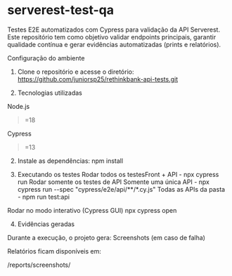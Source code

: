 # serverest-test-qa
Testes E2E automatizados com Cypress para validação da API Serverest.
Este repositório tem como objetivo validar endpoints principais, garantir qualidade contínua e gerar evidências automatizadas (prints e relatórios).

Configuração do ambiente
1. Clone o repositório e acesse o diretório:
   https://github.com/juniorsp25/rethinkbank-api-tests.git

3. Tecnologias utilizadas

Node.js
 >=18

Cypress
 >=13


2. Instale as dependências:
npm install

3. Executando os testes
Rodar todos os testesFront + API - npx cypress run
Rodar somente os testes de API
 Somente uma única API - npx cypress run --spec "cypress/e2e/api/**/*.cy.js"
Todas as APIs da pasta - npm run test:api

Rodar no modo interativo (Cypress GUI) 
npx cypress open 

4. Evidências geradas

Durante a execução, o projeto gera:
Screenshots (em caso de falha)

Relatórios ficam disponíveis em:

/reports/screenshots/
 


